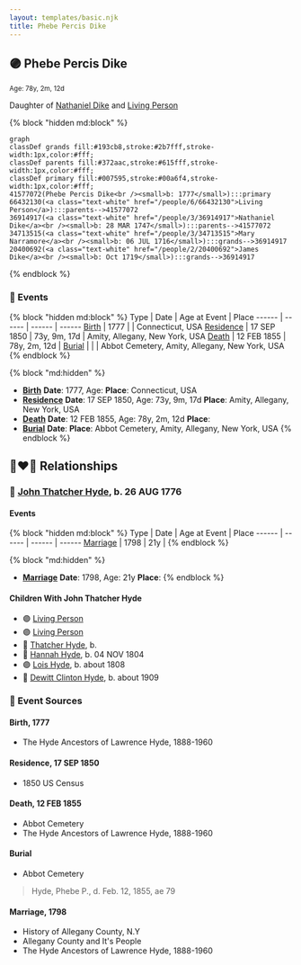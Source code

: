 ```yaml
---
layout: templates/basic.njk
title: Phebe Percis Dike
---
```

## 🟣 Phebe Percis Dike
<small>Age: 78y, 2m, 12d</small>

Daughter of [Nathaniel Dike](/people/3/36914917) and [Living Person](/people/6/66432130)

{% block "hidden md:block" %}
```mermaid
graph
classDef grands fill:#193cb8,stroke:#2b7fff,stroke-width:1px,color:#fff;
classDef parents fill:#372aac,stroke:#615fff,stroke-width:1px,color:#fff;
classDef primary fill:#007595,stroke:#00a6f4,stroke-width:1px,color:#fff;
41577072(Phebe Percis Dike<br /><small>b: 1777</small>):::primary
66432130(<a class="text-white" href="/people/6/66432130">Living Person</a>):::parents-->41577072
36914917(<a class="text-white" href="/people/3/36914917">Nathaniel Dike</a><br /><small>b: 28 MAR 1747</small>):::parents-->41577072
34713515(<a class="text-white" href="/people/3/34713515">Mary Narramore</a><br /><small>b: 06 JUL 1716</small>):::grands-->36914917
20400692(<a class="text-white" href="/people/2/20400692">James Dike</a><br /><small>b: Oct 1719</small>):::grands-->36914917
```
{% endblock %}

### 📆 Events

{% block "hidden md:block" %}
Type | Date | Age at Event | Place
------ | ------ | ------ | ------
[Birth](#event-event-3) | 1777 |  | Connecticut, USA
[Residence](#event-event-0) | 17 SEP 1850 | 73y, 9m, 17d | Amity, Allegany, New York, USA
[Death](#event-event-5) | 12 FEB 1855 | 78y, 2m, 12d |
[Burial](#event-event-6) |  |  | Abbot Cemetery, Amity, Allegany, New York, USA
{% endblock %}

{% block "md:hidden" %}
- **[Birth](#event-event-3)**
**Date**: 1777, Age:
**Place**: Connecticut, USA
- **[Residence](#event-event-0)**
**Date**: 17 SEP 1850, Age: 73y, 9m, 17d
**Place**: Amity, Allegany, New York, USA
- **[Death](#event-event-5)**
**Date**: 12 FEB 1855, Age: 78y, 2m, 12d
**Place**:
- **[Burial](#event-event-6)**
**Date**:
**Place**: Abbot Cemetery, Amity, Allegany, New York, USA
{% endblock %}

## 👩‍❤️‍👨 Relationships

### 🔵 [John Thatcher Hyde](/people/3/3310224), b. 26 AUG 1776

#### Events

{% block "hidden md:block" %}
Type | Date | Age at Event | Place
------ | ------ | ------ | ------
[Marriage](#event-family-0-event-0) | 1798 | 21y |
{% endblock %}

{% block "md:hidden" %}
- **[Marriage](#event-family-0-event-0)**
**Date**: 1798, Age: 21y
**Place**:
{% endblock %}

#### Children With John Thatcher Hyde
* 🟣 [Living Person](/people/4/44848664)
* 🟣 [Living Person](/people/4/47693044)
* 🔵 [Thatcher Hyde](/people/3/39742544), b.
* 🔵 [Hannah Hyde](/people/2/2490748), b. 04 NOV 1804
* 🟣 [Lois Hyde](/people/8/83724316), b. about 1808
* 🔵 [Dewitt Clinton Hyde](/people/4/47530864), b. about 1909
### 📰 Event Sources

#### <a id="event-event-3"></a> Birth, 1777
* The Hyde Ancestors of Lawrence Hyde, 1888-1960

#### <a id="event-event-0"></a> Residence, 17 SEP 1850
* 1850 US Census

#### <a id="event-event-5"></a> Death, 12 FEB 1855
* Abbot Cemetery
* The Hyde Ancestors of Lawrence Hyde, 1888-1960

#### <a id="event-event-6"></a> Burial
* Abbot Cemetery
>   
  > Hyde, Phebe P., d. Feb. 12, 1855, ae 79
#### <a id="event-family-0-event-0"></a> Marriage, 1798
* History of Allegany County, N.Y
* Allegany County and It's People
* The Hyde Ancestors of Lawrence Hyde, 1888-1960

